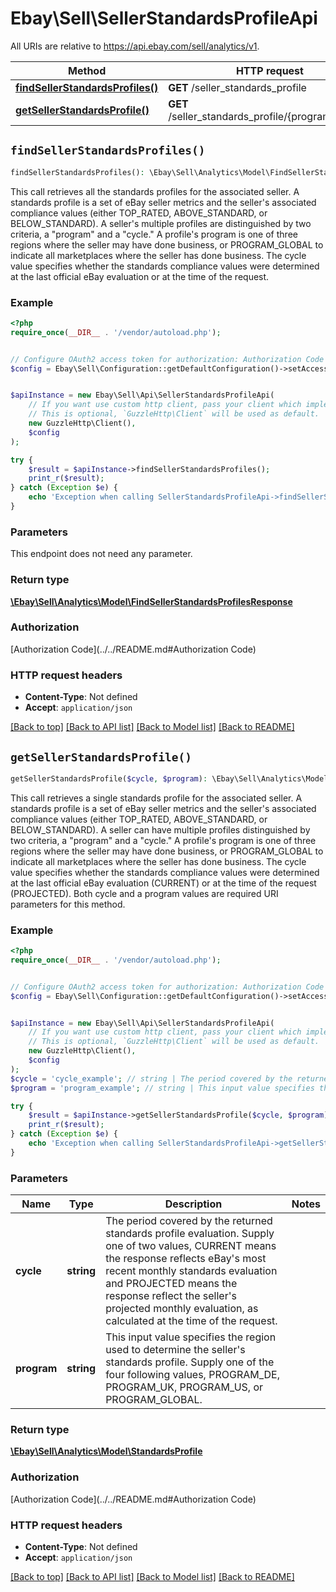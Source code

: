 # Ebay\Sell\SellerStandardsProfileApi

All URIs are relative to https://api.ebay.com/sell/analytics/v1.

Method | HTTP request | Description
------------- | ------------- | -------------
[**findSellerStandardsProfiles()**](SellerStandardsProfileApi.md#findSellerStandardsProfiles) | **GET** /seller_standards_profile | 
[**getSellerStandardsProfile()**](SellerStandardsProfileApi.md#getSellerStandardsProfile) | **GET** /seller_standards_profile/{program}/{cycle} | 


## `findSellerStandardsProfiles()`

```php
findSellerStandardsProfiles(): \Ebay\Sell\Analytics\Model\FindSellerStandardsProfilesResponse
```



This call retrieves all the standards profiles for the associated seller. A standards profile is a set of eBay seller metrics and the seller's associated compliance values (either TOP_RATED, ABOVE_STANDARD, or BELOW_STANDARD). A seller's multiple profiles are distinguished by two criteria, a &quot;program&quot; and a &quot;cycle.&quot; A profile's program is one of three regions where the seller may have done business, or PROGRAM_GLOBAL to indicate all marketplaces where the seller has done business. The cycle value specifies whether the standards compliance values were determined at the last official eBay evaluation or at the time of the request.

### Example

```php
<?php
require_once(__DIR__ . '/vendor/autoload.php');


// Configure OAuth2 access token for authorization: Authorization Code
$config = Ebay\Sell\Configuration::getDefaultConfiguration()->setAccessToken('YOUR_ACCESS_TOKEN');


$apiInstance = new Ebay\Sell\Api\SellerStandardsProfileApi(
    // If you want use custom http client, pass your client which implements `GuzzleHttp\ClientInterface`.
    // This is optional, `GuzzleHttp\Client` will be used as default.
    new GuzzleHttp\Client(),
    $config
);

try {
    $result = $apiInstance->findSellerStandardsProfiles();
    print_r($result);
} catch (Exception $e) {
    echo 'Exception when calling SellerStandardsProfileApi->findSellerStandardsProfiles: ', $e->getMessage(), PHP_EOL;
}
```

### Parameters

This endpoint does not need any parameter.

### Return type

[**\Ebay\Sell\Analytics\Model\FindSellerStandardsProfilesResponse**](../Model/FindSellerStandardsProfilesResponse.md)

### Authorization

[Authorization Code](../../README.md#Authorization Code)

### HTTP request headers

- **Content-Type**: Not defined
- **Accept**: `application/json`

[[Back to top]](#) [[Back to API list]](../../README.md#endpoints)
[[Back to Model list]](../../README.md#models)
[[Back to README]](../../README.md)

## `getSellerStandardsProfile()`

```php
getSellerStandardsProfile($cycle, $program): \Ebay\Sell\Analytics\Model\StandardsProfile
```



This call retrieves a single standards profile for the associated seller. A standards profile is a set of eBay seller metrics and the seller's associated compliance values (either TOP_RATED, ABOVE_STANDARD, or BELOW_STANDARD). A seller can have multiple profiles distinguished by two criteria, a &quot;program&quot; and a &quot;cycle.&quot; A profile's program is one of three regions where the seller may have done business, or PROGRAM_GLOBAL to indicate all marketplaces where the seller has done business. The cycle value specifies whether the standards compliance values were determined at the last official eBay evaluation (CURRENT) or at the time of the request (PROJECTED). Both cycle and a program values are required URI parameters for this method.

### Example

```php
<?php
require_once(__DIR__ . '/vendor/autoload.php');


// Configure OAuth2 access token for authorization: Authorization Code
$config = Ebay\Sell\Configuration::getDefaultConfiguration()->setAccessToken('YOUR_ACCESS_TOKEN');


$apiInstance = new Ebay\Sell\Api\SellerStandardsProfileApi(
    // If you want use custom http client, pass your client which implements `GuzzleHttp\ClientInterface`.
    // This is optional, `GuzzleHttp\Client` will be used as default.
    new GuzzleHttp\Client(),
    $config
);
$cycle = 'cycle_example'; // string | The period covered by the returned standards profile evaluation. Supply one of two values, CURRENT means the response reflects eBay's most recent monthly standards evaluation and PROJECTED means the response reflect the seller's projected monthly evaluation, as calculated at the time of the request.
$program = 'program_example'; // string | This input value specifies the region used to determine the seller's standards profile. Supply one of the four following values, PROGRAM_DE, PROGRAM_UK, PROGRAM_US, or PROGRAM_GLOBAL.

try {
    $result = $apiInstance->getSellerStandardsProfile($cycle, $program);
    print_r($result);
} catch (Exception $e) {
    echo 'Exception when calling SellerStandardsProfileApi->getSellerStandardsProfile: ', $e->getMessage(), PHP_EOL;
}
```

### Parameters

Name | Type | Description  | Notes
------------- | ------------- | ------------- | -------------
 **cycle** | **string**| The period covered by the returned standards profile evaluation. Supply one of two values, CURRENT means the response reflects eBay&#39;s most recent monthly standards evaluation and PROJECTED means the response reflect the seller&#39;s projected monthly evaluation, as calculated at the time of the request. |
 **program** | **string**| This input value specifies the region used to determine the seller&#39;s standards profile. Supply one of the four following values, PROGRAM_DE, PROGRAM_UK, PROGRAM_US, or PROGRAM_GLOBAL. |

### Return type

[**\Ebay\Sell\Analytics\Model\StandardsProfile**](../Model/StandardsProfile.md)

### Authorization

[Authorization Code](../../README.md#Authorization Code)

### HTTP request headers

- **Content-Type**: Not defined
- **Accept**: `application/json`

[[Back to top]](#) [[Back to API list]](../../README.md#endpoints)
[[Back to Model list]](../../README.md#models)
[[Back to README]](../../README.md)
